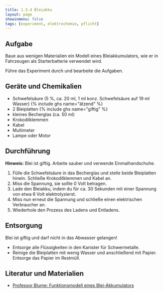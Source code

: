 ```yaml
---
title: 1.3.4 Bleiakku
layout: page
showinmenu: false
tags: [experiment, elektrochemie, pflicht]
---
```


## Aufgabe

Baue aus wenigen Materialien ein Modell eines Bleiakkumulators, wie er in Fahrzeugen als Starterbatterie verwendet wird. 

Führe das Experiment durch und bearbeite die Aufgaben.

## Geräte und Chemikalien

- Schwefelsäure (5 %, ca. 20 ml, 1 ml konz. Schwefelsäure auf 19 ml Wasser) {% include ghs name="ätzend" %}
- 2 Bleiplatten {% include ghs name="giftig" %}
- kleines Becherglas (ca. 50 ml)
- Krokodilklemmen
- Kabel
- Multimeter
- Lampe oder Motor

## Durchführung

**Hinweis:** Blei ist giftig. Arbeite sauber und verwende Einmalhandschuhe.

1. Fülle die Schwefelsäure in das Becherglas und stelle beide Bleiplatten hinein. Schließe Krokodilklemmen und Kabel an.
2. Miss die Spannung, sie sollte 0 Volt betragen.
3. Lade den Bleiakku, indem du für ca. 30 Sekunden mit einer Spannung von etwa 6 Volt elektrolysierst.
4. Miss nun erneut die Spannung und schließe einen elektrischen Verbraucher an.
5. Wiederhole den Prozess des Ladens und Entladens.

## Entsorgung

Blei ist giftig und darf nicht in das Abwasser gelangen! 

- Entsorge alle Flüssigkeiten in den Kanister für Schwermetalle.
- Reinige die Bleiplatten mit wenig Wasser und anschließend mit Papier. Entsorge das Papier im Restmüll.

## Literatur und Materialien

- [Professor Blume: Funktionsmodell eines Blei-Akkumulators](http://www.chemieunterricht.de/dc2/auto/a-v-005.htm)




